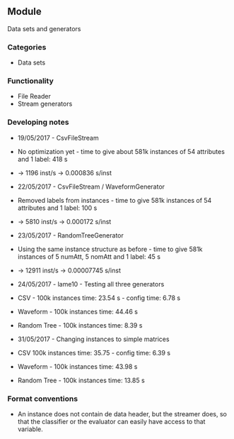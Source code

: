 ## Module
Data sets and generators

### Categories
* Data sets

### Functionality
* File Reader
* Stream generators

### Developing notes
* 19/05/2017 - CsvFileStream
* No optimization yet - time to give about 581k instances of 54 attributes and 1 label: 418 s
* -> 1196 inst/s -> 0.000836 s/inst

* 22/05/2017 - CsvFileStream / WaveformGenerator
* Removed labels from instances - time to give 581k instances of 54 attributes and 1 label: 100 s
* -> 5810 inst/s -> 0.000172 s/inst

* 23/05/2017 - RandomTreeGenerator
* Using the same instance structure as before - time to give 581k instances of 5 numAtt, 5 nomAtt and 1 label: 45 s
* -> 12911 inst/s -> 0.00007745 s/inst

* 24/05/2017 - lame10 - Testing all three generators
* CSV - 100k instances time: 23.54 s - config time: 6.78 s
* Waveform - 100k instances time: 44.46 s
* Random Tree - 100k instances time: 8.39 s

* 31/05/2017 - Changing instances to simple matrices
* CSV 100k instances time: 35.75 - config time: 6.39 s
* Waveform - 100k instances time: 43.98 s
* Random Tree - 100k instances time: 13.85 s

### Format conventions
* An instance does not contain de data header, but the streamer does, so that the classifier or the evaluator can easily
    have access to that variable.